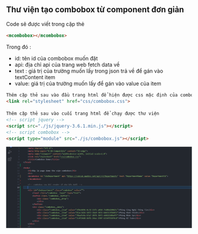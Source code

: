 
## Thư viện tạo combobox từ component đơn giản
Code sẽ được viết trong cặp thẻ 
```html
<mcombobox></mcombobox>
```
Trong đó :
- id: tên id của combobox muốn đặt
- api: địa chỉ api của trang web fetch data về
- text : giá trị của trường muốn lấy trong json trả về để gán vào textContent item
- value: giá trị của trường muốn lấy để gán vào value của item

````html
Thêm cặp thẻ sau vào đầu trang html để hiện được css mặc định của combobox
<link rel="stylesheet" href="css/combobox.css">

Thêm cặp thẻ sau vào cuối trang html để chạy được thư viện
<!-- script jquery -->
<script src="./js/jquery-3.6.1.min.js"></script>
<!-- script combobox -->
<script type="module" src="./js/combobox.js"></script>
````
![Test combobox](./img/description.png)
